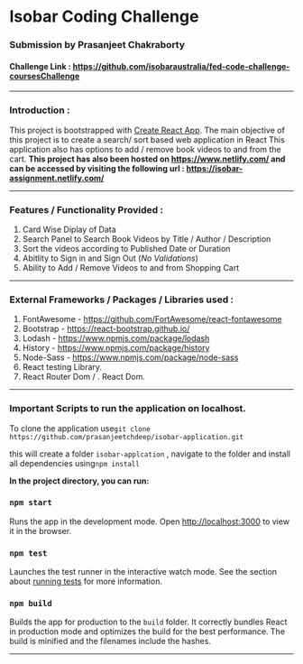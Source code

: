 # Isobar Coding Challenge 
### Submission by Prasanjeet Chakraborty 


#### Challenge Link : https://github.com/isobaraustralia/fed-code-challenge-coursesChallenge 


------------


### Introduction : 

This project is bootstrapped with [Create React App](https://github.com/facebook/create-react-app). The main objective of this project is to create a search/ sort based web application in React  This application also has options to add / remove book videos to and from the cart. 
**This project has also been hosted on https://www.netlify.com/ and can be accessed by visiting the following url : https://isobar-assignment.netlify.com/**


---
### Features / Functionality Provided :
1. Card Wise Diplay of Data
2. Search Panel to Search Book Videos by Title / Author / Description
3. Sort the videos according to Published Date or Duration
4. Abitlity to Sign in and Sign Out (*No Validations*)
5. Ability to Add / Remove Videos to and from Shopping Cart
---
### External Frameworks / Packages / Libraries  used : 
1. FontAwesome  - https://github.com/FortAwesome/react-fontawesome
2. Bootstrap - https://react-bootstrap.github.io/
3. Lodash - https://www.npmjs.com/package/lodash
4. History - https://www.npmjs.com/package/history
5. Node-Sass - https://www.npmjs.com/package/node-sass
6. React testing Library. 
7. React Router Dom / . React Dom. 

------------


### Important Scripts to run the application on localhost.

To clone the application use`git clone https://github.com/prasanjeetchdeep/isobar-application.git`

this will create a folder `isobar-applcation` , navigate to the folder and install all dependencies using`npm install` 

**In the project directory, you can run:**

### `npm start`

Runs the app in the development mode.
Open [http://localhost:3000](http://localhost:3000) to view it in the browser.


### `npm test`

Launches the test runner in the interactive watch mode.
See the section about [running tests](https://facebook.github.io/create-react-app/docs/running-tests) for more information.

### `npm build`

Builds the app for production to the `build` folder.
It correctly bundles React in production mode and optimizes the build for the best performance.
The build is minified and the filenames include the hashes.<br />

------------


